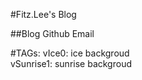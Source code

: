 #Fitz.Lee's Blog

##Blog Github Email

#TAGs:
vIce0: ice backgroud   
vSunrise1: sunrise backgroud  